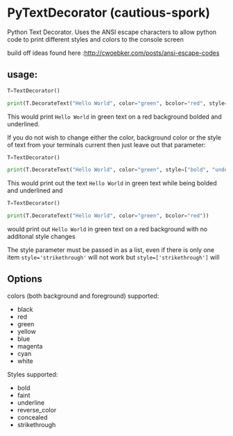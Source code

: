 # PyTextDecorator (cautious-spork)


Python Text Decorator. Uses the ANSI escape characters to allow python code to
print different styles and colors to the console screen

build off ideas found here :http://cwoebker.com/posts/ansi-escape-codes

## usage:
```python
T=TextDecorator()

print(T.DecorateText("Hello World", color="green", bcolor="red", style=["bold", "underline"]))
```

This would print `Hello World` in green text on a red background bolded and underlined.

If you do not wish to change either the color, background color or the style of text
from your terminals current then just leave out that parameter:
```python
T=TextDecorator()

print(T.DecorateText("Hello World", color="green", style=["bold", "underline"]))
```
This would print out the text `Hello World` in green text while being bolded and underlined and

```python
T=TextDecorator()

print(T.DecorateText("Hello World", color="green", bcolor="red"))
```

would print out `Hello World` in green text on a red background with no additonal style changes

The style parameter must be passed in as a list, even if there is only one item
`style='strikethrough'` will not work but `style=['strikethrough']` will

## Options
colors (both background and foreground) supported:
* black
* red
* green
* yellow
* blue
* magenta
* cyan
* white

Styles supported:
* bold
* faint
* underline
* reverse_color
* concealed
* strikethrough
